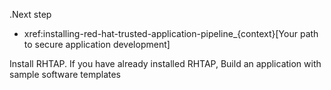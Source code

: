 .Next step

* xref:installing-red-hat-trusted-application-pipeline_{context}[Your path to secure application development]

Install RHTAP. If you have already installed RHTAP, Build an application with sample software templates
